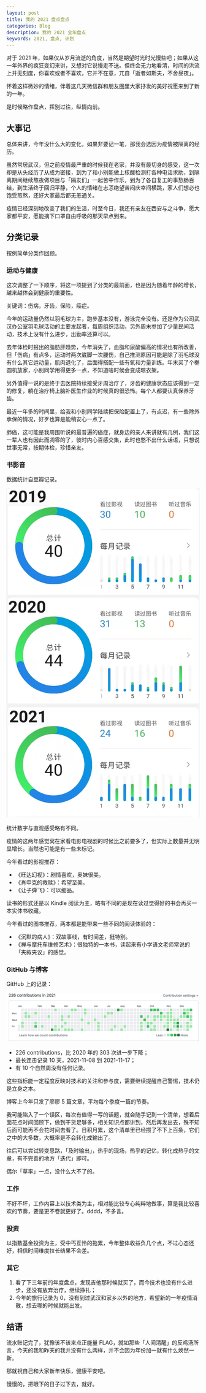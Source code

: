 ```yaml
---
layout: post
title: 我的 2021 盘点盘点
categories: Blog
description: 我的 2021 全年盘点
keywords: 2021, 盘点, 计划
---
```


对于 2021 年，如果仅从岁月流逝的角度，当然是期望时光时光慢些吧；如果从这一年外界的疯狂变幻来讲，又想对它说慢走不送。但终会无力地看清，时间的洪流上并无刻度，你喜欢或者不喜欢，它并不在意，兀自「逝者如斯夫，不舍昼夜」。

怀着这样微妙的情绪，伴着这几天微信群和朋友圈里大家抒发的美好祝愿来到了新的一年。

是时候略作盘点，挥别过往，纵情向前。

## 大事记

总体来讲，今年没什么大的变化，如果非要记一笔，那我会选因为疫情被隔离的经历。

虽然常居武汉，但之前疫情最严重的时候我在老家，并没有最切身的感受，这一次却是从头经历了从成为密接，到为了和小别能做上核酸检测打各种电话求助，到隔离期间继续熬夜做项目与「隔友们」一起苦中作乐，到为了各自复工的事愁肠百结，到生活终于回归平静，个人的情绪在忐忑绝望苦闷庆幸间横跳，家人们想必也饱受煎熬，还好大家最后都无恙通关。

疫情已经深刻地改变了我们的生活，时至今日，我还有亲友在西安与之斗争，愿大家都平安，愿能摘下口罩自由呼吸的那天早点到来。

## 分类记录

按例简单分类作回顾。

### 运动与健康

这次调整了一下顺序，将这一项提到了分类的最前面，也是因为随着年龄的增长，越来越体会到健康的重要性。

关键词：伤病，牙齿，保险，癌症。

今年的运动量仍然以羽毛球为主，跑步基本没有，游泳完全没有。还是作为公司武汉办公室羽毛球活动的主要发起者，每周组织活动，另外周末参加了少量民间活动，技术上没有什么进步，出勤率还算可以。

去年体检时报出的脂肪肝趋势，今年消失了，血脂和尿酸偏高的情况也有所改善，但「伤病」有点多，运动时两次崴脚一次腰伤，自己推测原因可能是除了羽毛球没有什么其它运动量，肌肉退化了，后面得搭配一些有氧和力量训练。年末买了个椭圆机放家，小别同学用得更多一点，不知道啥时候会变成晾衣架。

另外值得一说的是终于去医院持续接受牙周治疗了，牙齿的健康状态应该得到一定的修复，躺在治疗椅上脑补医生作业的时候真的很恐怖。每个人都要认真保养牙齿。

最近一年多的时间里，给我和小别同学陆续把保险配置上了，有点迟，有一些除外承保的情况，好歹也算是能稍安心一点了。

肺癌，这可能是我周围听说的最普遍的癌症，就身边的亲人来讲就有几例，我们这一辈人也有因此而凋零的了，彼时内心百感交集，此时也憋不出什么话语，只想说世事无常，按期体检，珍惜亲友。

### 书影音

数据统计自豆瓣记录。

![](/images/blog/2021-douban.png)

统计数字与直观感受略有不同。

疫情的这两年感觉窝在家看电影电视剧的时候比之前要多了，但实际上数量并无明显增长。当然也可能是有一些未标记。

今年看过的影视推荐：

- 《旺达幻视》：剧情喜欢，奥妹很美。
- 《肖申克的救赎》：希望至美。
- 《让子弹飞》：可以细品。

读书的形式还是以 Kindle 阅读为主，略有不同的是现在读过觉得好的书会再买一本实体书收藏。

今年看过的图书推荐，两本都是能带来一些不同的阅读体验的：

- 《沉默的病人》：双故事线，有时间差，挺特别。
- 《禅与摩托车维修艺术》：很独特的一本书，读起来有小学语文老师常说的「夹叙夹议」的感觉。

### GitHub 与博客

GitHub 上的记录：

![](/images/blog/2021-github.png)

- 226 contributions，比 2020 年的 303 次进一步下降；
- 最长连击记录 10 天，2021-11-08 到 2021-11-17；
- 有 10 个自然周没有任何记录。

这些指标能一定程度反映对技术的关注和参与度，需要继续提醒自己警惕，技术仍是立身之本。

博客上今年只发了廖廖 5 篇文章，平均每个季度一篇的节奏。

我可能陷入了一个误区，每次有值得一写的话题，就会随手记到一个清单，想着后面花点时间回顾下，做到干货足够多，相关知识点都讲到，然后再发出去，殊不知后面可能再不会花时间去看了。日积月累，这个清单里已经攒了不下上百条，它们之中的大多数，大概率是不会转化成输出了。

往后可以尝试转变思路，「及时输出」，热乎的现场，热乎的记忆，转化成热乎的文章，有不完善的地方「迭代」即可。

偶尔「草率」一点，没什么大不了的。

### 工作

不好不坏，工作内容上以技术类为主，相对能比较专心纯粹地做事，算是我比较喜欢的节奏，要是更不卷就更好了。dddd，不多言。

### 投资

以指数基金投资为主，受中丐互怜的拖累，今年整体收益负几个点，不过心态还好，相信时间维度拉长结果不会差。

### 其它

1. 看了下三年前的年度盘点，发现吉他那时候就买了，而今技术也没有什么进步，还没有放弃治疗，继续挣扎；
2. 今年的旅行记录为 0，没有到过武汉和家乡以外的地方，希望新的一年疫情消散，想去哪的时候就能出发。

## 结语

流水账记完了，犹豫该不该来点正能量 FLAG，就如那些「人间清醒」的反鸡汤所言，今天的我和昨天的我并没有什么两样，并不会因为年份加一就有什么焕然一新。

那就祝自己和大家新年快乐，健康平安吧。

慢慢的，把眼下的日子过下去，就好。